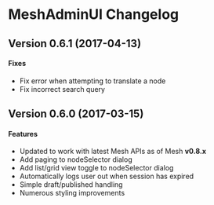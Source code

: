 # MeshAdminUI Changelog

## Version 0.6.1 (2017-04-13)

#### Fixes
* Fix error when attempting to translate a node
* Fix incorrect search query


## Version 0.6.0 (2017-03-15)

#### Features
* Updated to work with latest Mesh APIs as of Mesh **v0.8.x**
* Add paging to nodeSelector dialog
* Add list/grid view toggle to nodeSelector dialog
* Automatically logs user out when session has expired
* Simple draft/published handling
* Numerous styling improvements

